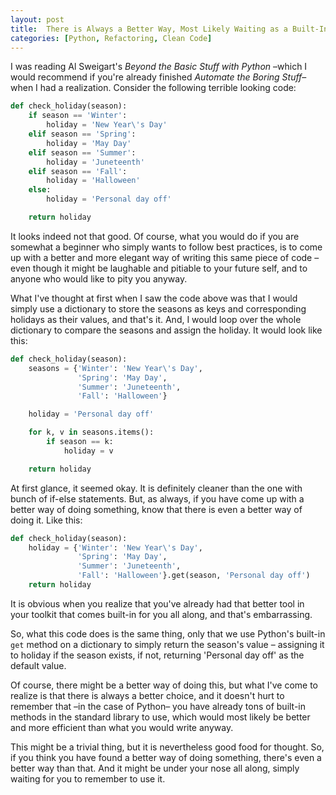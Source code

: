```yaml
---
layout: post
title:  There is Always a Better Way, Most Likely Waiting as a Built-In Method in the Standard Library
categories: [Python, Refactoring, Clean Code]
---
```


I was reading Al Sweigart's *Beyond the Basic Stuff with Python* –which I would recommend if you're already finished *Automate the Boring Stuff*– when I had a realization.
Consider the following terrible looking code:

```python
def check_holiday(season):
    if season == 'Winter':
        holiday = 'New Year\'s Day' 
    elif season == 'Spring':
        holiday = 'May Day' 
    elif season == 'Summer':
        holiday = 'Juneteenth' 
    elif season == 'Fall':
        holiday = 'Halloween' 
    else:
        holiday = 'Personal day off'

    return holiday
```

It looks indeed not that good. Of course, what you would do if you are somewhat a beginner who simply wants to follow best practices, is to come up with a better and more elegant way of writing this same piece of code – even though it might be laughable and pitiable to your future self, and to anyone who would like to pity you anyway.

What I've thought at first when I saw the code above was that I would simply use a dictionary to store the seasons as keys and corresponding holidays as their values, and that's it. And, I would loop over the whole dictionary to compare the seasons and assign the holiday. It would look like this:

```python
def check_holiday(season):
    seasons = {'Winter': 'New Year\'s Day',  
               'Spring': 'May Day',  
               'Summer': 'Juneteenth',  
               'Fall': 'Halloween'}

    holiday = 'Personal day off'

    for k, v in seasons.items():
        if season == k:
            holiday = v

    return holiday
```

At first glance, it seemed okay. It is definitely cleaner than the one with bunch of if-else statements. But, as always, if you have come up with a better way of doing something, know that there is even a better way of doing it. Like this:

```python
def check_holiday(season):
    holiday = {'Winter': 'New Year\'s Day',  
               'Spring': 'May Day',  
               'Summer': 'Juneteenth',  
               'Fall': 'Halloween'}.get(season, 'Personal day off')
    return holiday
```

It is obvious when you realize that you've already had that better tool in your toolkit that comes built-in for you all along, and that's embarrassing. 

So, what this code does is the same thing, only that we use Python's built-in `get` method on a dictionary to simply return the season's value – assigning it to holiday if the season exists, if not, returning 'Personal day off' as the default value.

Of course, there might be a better way of doing this, but what I've come to realize is that there is always a better choice, and it doesn't hurt to remember that –in the case of Python– you have already tons of built-in methods in the standard library to use, which would most likely be better and more efficient than what you would write anyway. 

This might be a trivial thing, but it is nevertheless good food for thought. So, if you think you have found a better way of doing something, there's even a better way than that. And it might be under your nose all along, simply waiting for you to remember to use it.
